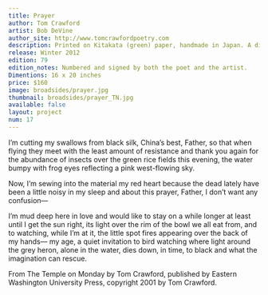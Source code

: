 ```yaml
---
title: Prayer
author: Tom Crawford
artist: Bob DeVine
author_site: http://www.tomcrawfordpoetry.com
description: Printed on Kitakata (green) paper, handmade in Japan. A digital scan of the original pencil drawing was used to make a polymer photogravure plate, allowing the image to be reproduced on an etching press. The text types are Optima with Donatello for display types, and printed from polymer plates on a Vandercook 219 proofing press.
release: Winter 2012
edition: 79
edition_notes: Numbered and signed by both the poet and the artist.
Dimentions: 16 x 20 inches
price: $160
image: broadsides/prayer.jpg
thumbnail: broadsides/prayer_TN.jpg
available: false
layout: project
num: 17
---
```


I’m cutting my swallows from black silk,
China’s best, Father, so that when flying
they meet with the least amount of resistance
and thank you again for the abundance
of insects over the green rice fields
this evening, the water bumpy with frog eyes
reflecting a pink west-flowing sky.

Now, I’m sewing into the material
my red heart because the dead lately
have been a little noisy in my sleep
and about this prayer, Father,
I don’t want any confusion—

I’m mud deep here
in love and would like to stay on
a while longer at least until I get the sun right,
its light over the rim of the bowl
we all eat from, and to watching,
while I’m at it, the little spot fires
appearing over the back of my hands—
my age, a quiet invitation
to bird watching
where light around the grey heron,
alone in the water,
dies down, in time, to black
and what the imagination can rescue.

From The Temple on Monday by Tom Crawford, published by Eastern Washington University Press, copyright 2001 by Tom Crawford.
